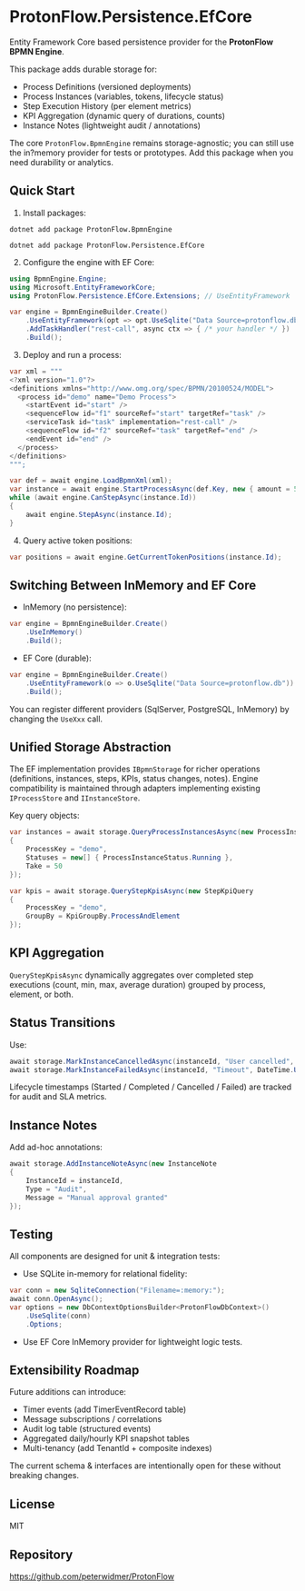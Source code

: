 # ProtonFlow.Persistence.EfCore

Entity Framework Core based persistence provider for the **ProtonFlow BPMN Engine**.

This package adds durable storage for:
- Process Definitions (versioned deployments)
- Process Instances (variables, tokens, lifecycle status)
- Step Execution History (per element metrics)
- KPI Aggregation (dynamic query of durations, counts)
- Instance Notes (lightweight audit / annotations)

The core `ProtonFlow.BpmnEngine` remains storage-agnostic; you can still use the in?memory provider for tests or prototypes. Add this package when you need durability or analytics.

## Quick Start

1. Install packages:
```
dotnet add package ProtonFlow.BpmnEngine

dotnet add package ProtonFlow.Persistence.EfCore
```

2. Configure the engine with EF Core:
```csharp
using BpmnEngine.Engine;
using Microsoft.EntityFrameworkCore;
using ProtonFlow.Persistence.EfCore.Extensions; // UseEntityFramework

var engine = BpmnEngineBuilder.Create()
    .UseEntityFramework(opt => opt.UseSqlite("Data Source=protonflow.db"))
    .AddTaskHandler("rest-call", async ctx => { /* your handler */ })
    .Build();
```

3. Deploy and run a process:
```csharp
var xml = """
<?xml version="1.0"?>
<definitions xmlns="http://www.omg.org/spec/BPMN/20100524/MODEL">
  <process id="demo" name="Demo Process">
    <startEvent id="start" />
    <sequenceFlow id="f1" sourceRef="start" targetRef="task" />
    <serviceTask id="task" implementation="rest-call" />
    <sequenceFlow id="f2" sourceRef="task" targetRef="end" />
    <endEvent id="end" />
  </process>
</definitions>
""";

var def = await engine.LoadBpmnXml(xml);
var instance = await engine.StartProcessAsync(def.Key, new { amount = 500 });
while (await engine.CanStepAsync(instance.Id))
{
    await engine.StepAsync(instance.Id);
}
```

4. Query active token positions:
```csharp
var positions = await engine.GetCurrentTokenPositions(instance.Id);
```

## Switching Between InMemory and EF Core
- InMemory (no persistence):
```csharp
var engine = BpmnEngineBuilder.Create()
    .UseInMemory()
    .Build();
```
- EF Core (durable):
```csharp
var engine = BpmnEngineBuilder.Create()
    .UseEntityFramework(o => o.UseSqlite("Data Source=protonflow.db"))
    .Build();
```
You can register different providers (SqlServer, PostgreSQL, InMemory) by changing the `UseXxx` call.

## Unified Storage Abstraction
The EF implementation provides `IBpmnStorage` for richer operations (definitions, instances, steps, KPIs, status changes, notes). Engine compatibility is maintained through adapters implementing existing `IProcessStore` and `IInstanceStore`.

Key query objects:
```csharp
var instances = await storage.QueryProcessInstancesAsync(new ProcessInstanceQuery
{
    ProcessKey = "demo",
    Statuses = new[] { ProcessInstanceStatus.Running },
    Take = 50
});

var kpis = await storage.QueryStepKpisAsync(new StepKpiQuery
{
    ProcessKey = "demo",
    GroupBy = KpiGroupBy.ProcessAndElement
});
```

## KPI Aggregation
`QueryStepKpisAsync` dynamically aggregates over completed step executions (count, min, max, average duration) grouped by process, element, or both.

## Status Transitions
Use:
```csharp
await storage.MarkInstanceCancelledAsync(instanceId, "User cancelled", DateTime.UtcNow);
await storage.MarkInstanceFailedAsync(instanceId, "Timeout", DateTime.UtcNow);
```
Lifecycle timestamps (Started / Completed / Cancelled / Failed) are tracked for audit and SLA metrics.

## Instance Notes
Add ad-hoc annotations:
```csharp
await storage.AddInstanceNoteAsync(new InstanceNote
{
    InstanceId = instanceId,
    Type = "Audit",
    Message = "Manual approval granted"
});
```

## Testing
All components are designed for unit & integration tests:
- Use SQLite in-memory for relational fidelity:
```csharp
var conn = new SqliteConnection("Filename=:memory:");
await conn.OpenAsync();
var options = new DbContextOptionsBuilder<ProtonFlowDbContext>()
    .UseSqlite(conn)
    .Options;
```
- Use EF Core InMemory provider for lightweight logic tests.

## Extensibility Roadmap
Future additions can introduce:
- Timer events (add TimerEventRecord table)
- Message subscriptions / correlations
- Audit log table (structured events)
- Aggregated daily/hourly KPI snapshot tables
- Multi-tenancy (add TenantId + composite indexes)

The current schema & interfaces are intentionally open for these without breaking changes.

## License
MIT

## Repository
https://github.com/peterwidmer/ProtonFlow
